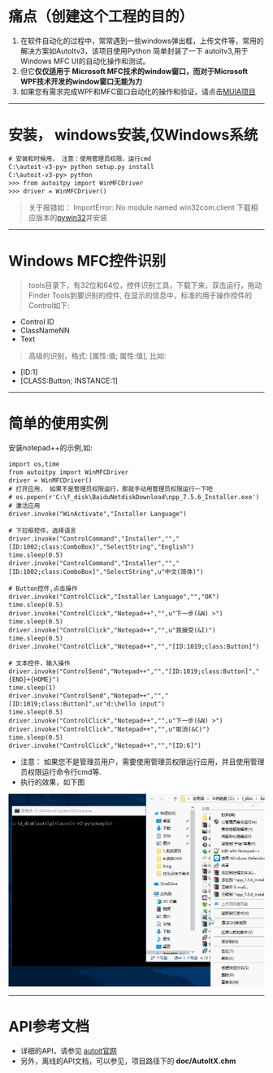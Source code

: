 # 痛点（创建这个工程的目的）

1. 在软件自动化的过程中，常常遇到一些windows弹出框，上传文件等，常用的解决方案如AutoItv3，该项目使用Python 简单封装了一下 autoitv3,用于Windows MFC UI的自动化操作和测试。
2. 但它**仅仅适用于 Microsoft MFC技术的window窗口，而对于Microsoft WPF技术开发的window窗口无能为力**
3. 如果您有需求完成WPF和MFC窗口自动化的操作和验证，请点击[MUIA项目](https://github.com/RockFeng0/muiapy)


* * *
# 安装， windows安装,仅Windows系统

```
# 安装和时候用， 注意：使用管理员权限，运行cmd
C:\autoit-v3-py> python setup.py install
C:\autoit-v3-py> python
>>> from autoitpy import WinMFCDriver
>>> driver = WinMFCDriver()
```
> 关于报错如： ImportError: No module named win32com.client
下载相应版本的[pywin32](https://github.com/mhammond/pywin32/releases)并安装

* * *
# Windows MFC控件识别
> tools目录下，有32位和64位，控件识别工具，下载下来，双击运行，拖动 Finder Tools到要识别的控件,
在显示的信息中，标准的用于操作控件的Control如下:
- Control ID 
- ClassNameNN 
- Text

> 高级的识别，格式:  [属性:值; 属性:值], 比如:
- [ID:1]
- [CLASS:Button; INSTANCE:1]


* * *
# 简单的使用实例
安装notepad++的示例,如:

```
import os,time
from autoitpy import WinMFCDriver
driver = WinMFCDriver()
# 打开应用， 如果不是管理员权限运行，那就手动用管理员权限运行一下吧 
# os.popen(r'C:\f_disk\BaiduNetdiskDownload\npp_7.5.6_Installer.exe')
# 激活应用
driver.invoke("WinActivate","Installer Language")

# 下拉框控件，选择语言
driver.invoke("ControlCommand","Installer","","[ID:1002;class:ComboBox]","SelectString","English")
time.sleep(0.5)
driver.invoke("ControlCommand","Installer","","[ID:1002;class:ComboBox]","SelectString",u"中文(简体)")

# Button控件,点击操作
driver.invoke("ControlClick","Installer Language","","OK")
time.sleep(0.5)
driver.invoke("ControlClick","Notepad++","",u"下一步(&N) >")
time.sleep(0.5)
driver.invoke("ControlClick","Notepad++","",u"我接受(&I)")
time.sleep(0.5)
driver.invoke("ControlClick","Notepad++","","[ID:1019;class:Button]")

# 文本控件，输入操作
driver.invoke("ControlSend","Notepad++","","[ID:1019;class:Button]","{END}+{HOME}")
time.sleep(1)
driver.invoke("ControlSend","Notepad++","","[ID:1019;class:Button]",ur"d:\hello input")
time.sleep(0.5)
driver.invoke("ControlClick","Notepad++","",u"下一步(&N) >")
driver.invoke("ControlClick","Notepad++","",u"取消(&C)")
time.sleep(0.5)
driver.invoke("ControlClick","Notepad++","","[ID:6]")
```

- 注意： 如果您不是管理员用户，需要使用管理员权限运行应用，并且使用管理员权限运行命令行cmd等.
- 执行的效果，如下图

![](https://github.com/RockFeng0/autoit-v3-py/raw/master/example/mfc_auto_example.gif)
 

* * *
# API参考文档

- 详细的API，请参见 [autoit官网](https://www.autoitscript.com/site/autoit/)
- 另外，离线的API文档，可以参见，项目路径下的 **doc/AutoItX.chm**









